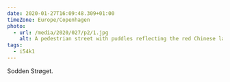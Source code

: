```yaml
---
date: 2020-01-27T16:09:48.309+01:00
timeZone: Europe/Copenhagen
photo:
  - url: /media/2020/027/p2/1.jpg
    alt: A pedestrian street with puddles reflecting the red Chinese lanterns hung overhead.
tags:
  - i54k1
---
```


Sodden Strøget.
